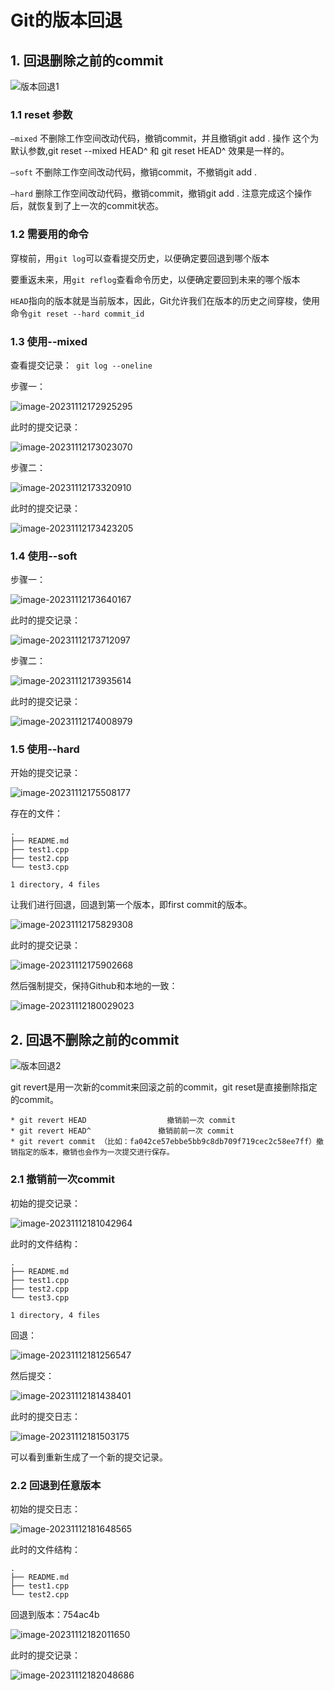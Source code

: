 # Git的版本回退

## 1. 回退删除之前的commit

![版本回退1](Git的版本回退.assets/版本回退1.png) 

### 1.1 reset 参数

`–mixed`
不删除工作空间改动代码，撤销commit，并且撤销git add . 操作
这个为默认参数,git reset --mixed HEAD^ 和 git reset HEAD^ 效果是一样的。

`–soft`
不删除工作空间改动代码，撤销commit，不撤销git add .

`–hard`
删除工作空间改动代码，撤销commit，撤销git add .
注意完成这个操作后，就恢复到了上一次的commit状态。

### 1.2 需要用的命令

穿梭前，用`git log`可以查看提交历史，以便确定要回退到哪个版本

要重返未来，用`git reflog`查看命令历史，以便确定要回到未来的哪个版本

`HEAD`指向的版本就是当前版本，因此，Git允许我们在版本的历史之间穿梭，使用命令`git reset --hard commit_id`

### 1.3 使用--mixed

查看提交记录：` git log --oneline`

步骤一：

![image-20231112172925295](Git的版本回退.assets/image-20231112172925295.png) 

此时的提交记录：

![image-20231112173023070](Git的版本回退.assets/image-20231112173023070.png) 

步骤二：

![image-20231112173320910](Git的版本回退.assets/image-20231112173320910.png) 

此时的提交记录：

![image-20231112173423205](Git的版本回退.assets/image-20231112173423205.png) 



### 1.4 使用--soft

步骤一：

![image-20231112173640167](Git的版本回退.assets/image-20231112173640167.png) 

此时的提交记录：

![image-20231112173712097](Git的版本回退.assets/image-20231112173712097.png) 

步骤二：

![image-20231112173935614](Git的版本回退.assets/image-20231112173935614.png) 

此时的提交记录：

![image-20231112174008979](Git的版本回退.assets/image-20231112174008979.png) 

### 1.5 使用--hard

开始的提交记录：

![image-20231112175508177](Git的版本回退.assets/image-20231112175508177.png) 

存在的文件：

```
.
├── README.md
├── test1.cpp
├── test2.cpp
└── test3.cpp

1 directory, 4 files
```

让我们进行回退，回退到第一个版本，即first commit的版本。

![image-20231112175829308](Git的版本回退.assets/image-20231112175829308.png) 

此时的提交记录：

![image-20231112175902668](Git的版本回退.assets/image-20231112175902668.png) 

然后强制提交，保持Github和本地的一致：

![image-20231112180029023](Git的版本回退.assets/image-20231112180029023.png) 



## 2. 回退不删除之前的commit

![版本回退2](Git的版本回退.assets/版本回退2.png) 

git revert是用一次新的commit来回滚之前的commit，git reset是直接删除指定的commit。

```
* git revert HEAD                  撤销前一次 commit
* git revert HEAD^               撤销前前一次 commit
* git revert commit （比如：fa042ce57ebbe5bb9c8db709f719cec2c58ee7ff）撤销指定的版本，撤销也会作为一次提交进行保存。
```

### 2.1 撤销前一次commit

初始的提交记录：

![image-20231112181042964](Git的版本回退.assets/image-20231112181042964.png) 

此时的文件结构：

```
.
├── README.md
├── test1.cpp
├── test2.cpp
└── test3.cpp

1 directory, 4 files
```

回退：

![image-20231112181256547](Git的版本回退.assets/image-20231112181256547.png) 

然后提交：

![image-20231112181438401](Git的版本回退.assets/image-20231112181438401.png) 

此时的提交日志：

![image-20231112181503175](Git的版本回退.assets/image-20231112181503175.png) 

可以看到重新生成了一个新的提交记录。



### 2.2 回退到任意版本

初始的提交日志：

![image-20231112181648565](Git的版本回退.assets/image-20231112181648565.png) 

此时的文件结构：

```
.
├── README.md
├── test1.cpp
└── test2.cpp
```

回退到版本：754ac4b

![image-20231112182011650](Git的版本回退.assets/image-20231112182011650.png) 

此时的提交记录：

![image-20231112182048686](Git的版本回退.assets/image-20231112182048686.png) 







